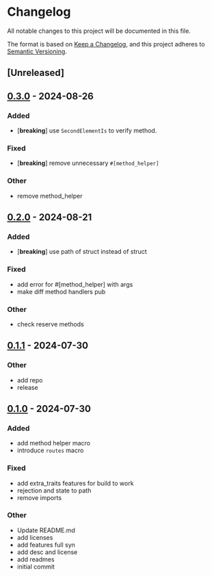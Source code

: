# Changelog
All notable changes to this project will be documented in this file.

The format is based on [Keep a Changelog](https://keepachangelog.com/en/1.0.0/),
and this project adheres to [Semantic Versioning](https://semver.org/spec/v2.0.0.html).

## [Unreleased]

## [0.3.0](https://github.com/ratnaraj7/better-routes/compare/better-routes-macros-v0.2.0...better-routes-macros-v0.3.0) - 2024-08-26

### Added
- [**breaking**] use `SecondElementIs` to verify method.

### Fixed
- [**breaking**] remove unnecessary `#[method_helper]`

### Other
- remove method_helper

## [0.2.0](https://github.com/ratnaraj7/better-routes/compare/better-routes-macros-v0.1.1...better-routes-macros-v0.2.0) - 2024-08-21

### Added
- [**breaking**] use path of struct instead of struct

### Fixed
- add error for #[method_helper] with args
- make diff method handlers pub

### Other
- check reserve methods

## [0.1.1](https://github.com/ratnaraj7/better-routes/compare/better-routes-macros-v0.1.0...better-routes-macros-v0.1.1) - 2024-07-30

### Other
- add repo
- release

## [0.1.0](https://github.com/ratnaraj7/better-routes/releases/tag/better-routes-macros-v0.1.0) - 2024-07-30

### Added
- add method helper macro
- introduce `routes` macro

### Fixed
- add extra_traits features for build to work
- rejection and state to path
- remove imports

### Other
- Update README.md
- add licenses
- add features full syn
- add desc and license
- add readmes
- initial commit
